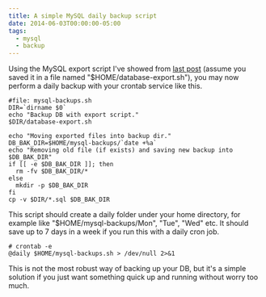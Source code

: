 ```yaml
---
title: A simple MySQL daily backup script
date: 2014-06-03T00:00:00-05:00
tags:
  - mysql
  - backup
---
```

Using the MySQL export script I've showed from [last post](http://saltnlight5.blogspot.com/2014/05/how-to-export-and-import-mysql-database.html) (assume you saved it in a file named "$HOME/database-export.sh"), you may now perform a daily backup with your crontab service like this.
```
#file: mysql-backups.sh
DIR=`dirname $0`
echo "Backup DB with export script."
$DIR/database-export.sh

echo "Moving exported files into backup dir."
DB_BAK_DIR=$HOME/mysql-backups/`date +%a`
echo "Removing old file (if exists) and saving new backup into $DB_BAK_DIR"
if [[ -e $DB_BAK_DIR ]]; then
  rm -fv $DB_BAK_DIR/*
else
  mkdir -p $DB_BAK_DIR
fi
cp -v $DIR/*.sql $DB_BAK_DIR
```
This script should create a daily folder under your home directory, for example like "$HOME/mysql-backups/Mon", "Tue", "Wed" etc. It should save up to 7 days in a week if you run this with a daily cron job.
```
# crontab -e
@daily $HOME/mysql-backups.sh > /dev/null 2>&1
```
This is not the most robust way of backing up your DB, but it's a simple solution if you just want something quick up and running without worry too much.
